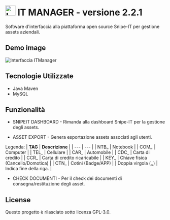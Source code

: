 # <img width="32" src="https://i.imgur.com/eepUIkx.png" alt="Logo ITManager">   IT MANAGER - versione 2.2.1

Software d'interfaccia alla piattaforma open source Snipe-IT per gestione assets aziendali.

## Demo image

<img src="https://i.imgur.com/WQMPuWc.png" alt="Interfaccia ITManager">

## Tecnologie Utilizzate

- Java Maven
- MySQL

## Funzionalità

- SNIPEIT DASHBOARD - Rimanda alla dashboard Snipe-IT per la gestione degli assets.

- ASSET EXPORT - Genera esportazione assets associati agli utenti.
  
Legenda:
| **TAG** | **Descrizione** |
| --- | --- |
| NTB_ | Notebook |
| COM_ | Computer |
| TEL_ | Cellulare |
| CAR_ | Automobile |
| CDC_ | Carta di credito |
| CCR_ | Carta di credito ricaricabile |
| KEY_ | Chiave fisica (Cancello/Domotica) |
| CTN_ | Cotini (Badge/APP) |
| Doppia virgola (,,) | Indica fine della riga. |

- CHECK DOCUMENTI - Per il check dei documenti di consegna/restituzione degli asset.

## License 

Questo progetto è rilasciato sotto licenza GPL-3.0.
